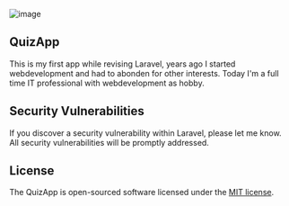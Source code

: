 ![image](https://user-images.githubusercontent.com/52659978/126860041-839b44fa-a76d-4351-b2ff-e9464a487568.png)


## QuizApp
This is my first app while revising Laravel, years ago I started webdevelopment and had to abonden for other interests. Today I'm a full time IT professional with webdevelopment as hobby.


## Security Vulnerabilities

If you discover a security vulnerability within Laravel, please let me know. All security vulnerabilities will be promptly addressed.

## License

The QuizApp is open-sourced software licensed under the [MIT license](https://opensource.org/licenses/MIT).
